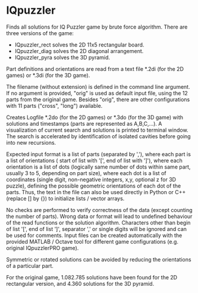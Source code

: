 # IQpuzzler
Finds all solutions for IQ Puzzler game by brute force algorithm. There are three versions of the game:
<ul>
  <li>IQpuzzler_rect solves the 2D 11x5 rectangular board.</li>
  <li>IQpuzzler_diag solves the 2D diagonal arrangement.</li>
  <li>IQpuzzler_pyra solves the 3D pyramid.</li>
</ul>
Part definitions and orientations are read from a text file *.2di (for the 2D games) or *.3di (for the 3D game).

The filename (without extension) is defined in the command line argument. If no argument is provided, "orig" is used as default input file, using the 12 parts from the original game. Besides "orig", there are other configurations with 11 parts ("cross", "long") available.

Creates Logfile *.2do (for the 2D games) or *.3do (for the 3D game)  with solutions and timestamps (parts are represented as A,B,C,...).
A visualization of current search and solutions is printed to terminal window.
The search is accelerated by identification of isolated cavities before going into new recursions.

Expected input format is a list of parts (separated by ','), where each part is a list of orientations ( start of list with '[', end of list with ']'), where each orientation is a list of dots (logically same number of dots within same part, usually 3 to 5, depending on part size), where each dot is a list of coordinates (single digit, non-negative integers, x,y, optional z for 3D puzzle), defining the possible geometric orientations of each dot of the parts.
Thus, the text in the file can also be used directly in Python or C++ (replace [] by {}) to initialize lists / vector arrays.

No checks are performed to verify correctness of the data (except counting the number of parts).
Wrong data or format will lead to undefined behaviour of the read functions or the solution algorithm.
Characters other than begin of list '[', end of list ']', separator ',' or single digits will be ignored and can be used for comments.
Input files can be created automatically with the provided MATLAB / Octave tool for different game configurations (e.g. original IQpuzzlerPRO game).

Symmetric or rotated solutions can be avoided by reducing the orientations of a particular part.

For the original game, 1.082.785 solutions have been found for the 2D rectangular version, and 4.360 solutions for the 3D pyramid.
